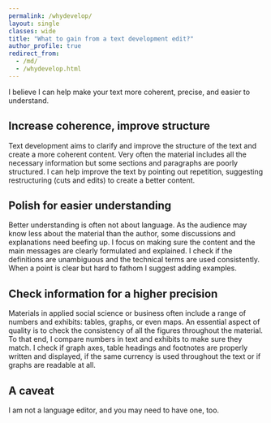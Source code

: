 ```yaml
---
permalink: /whydevelop/
layout: single
classes: wide
title: "What to gain from a text development edit?"
author_profile: true
redirect_from:
  - /md/
  - /whydevelop.html
---
```


I believe I can help make your text more coherent, precise, and easier to understand. 

## Increase coherence, improve structure

Text development aims to clarify and improve the structure of the text and create a more coherent content. 
Very often the material includes all the necessary information but some sections and paragraphs are poorly structured. I can help improve the text by pointing out repetition, suggesting restructuring (cuts and edits) to create a better content. 


## Polish for easier understanding 

Better understanding is often not about language. As the audience may know less about the material than the author, some discussions and explanations need beefing up. I focus on making sure the content and the main messages are clearly formulated and explained. I check if the definitions are unambiguous and the technical terms are used consistently. When a point is clear but hard to fathom I suggest adding examples. 


## Check information for a higher precision

Materials in applied social science or business often include a range of numbers and exhibits: tables, graphs, or even maps. An essential aspect of quality is to check the consistency of all the figures throughout the material. To that end, I compare numbers in text and exhibits to make sure they match. I check if graph axes, table headings and footnotes are properly written and displayed, if the same currency is used throughout the text or if graphs are readable at all.   


## A caveat

I am not a language editor, and you may need to have one, too. 





